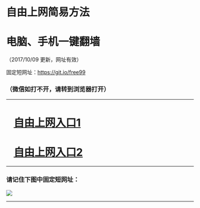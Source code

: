 ﻿# 自由上网简易方法

# 电脑、手机一键翻墙

（2017/10/09 更新，网址有效）

固定短网址：https://git.io/free99

### （微信如打不开，请转到浏览器打开）


***





# &nbsp;&nbsp; <a href="http://ft339832392.fwq-tz-1001.info/fwqtz01.html?t=10090019252 " target="_blank">自由上网入口1</a>
# &nbsp;&nbsp; <a href="http://ft304765889.fwq-tz-1002.info/fwqtz02.html?t=10090013653 " target="_blank">自由上网入口2</a>
***

### 请记住下图中固定短网址：

<img src="https://s3-us-west-2.amazonaws.com/fwq-1001/yjfq-20170905okok.png" /> 


***

